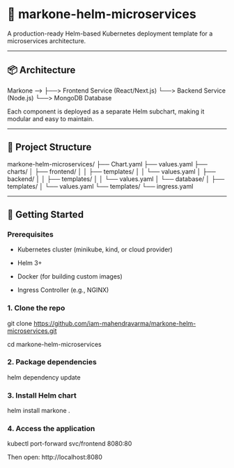 # 🚀 markone-helm-microservices

A production-ready Helm-based Kubernetes deployment template for a microservices architecture.

---

## 📦 Architecture

Markone --> 
├──> Frontend Service (React/Next.js)
└──> Backend Service (Node.js)
└──> MongoDB Database


Each component is deployed as a separate Helm subchart, making it modular and easy to maintain.

---

## 🧱 Project Structure

markone-helm-microservices/
├── Chart.yaml
├── values.yaml
├── charts/
│ ├── frontend/
│ │ ├── templates/
│ │ └── values.yaml
│ ├── backend/
│ │ ├── templates/
│ │ └── values.yaml
│ └── database/
│ ├── templates/
│ └── values.yaml
└── templates/
└── ingress.yaml


---

## 🚀 Getting Started

### Prerequisites

- Kubernetes cluster (minikube, kind, or cloud provider)

- Helm 3+

- Docker (for building custom images)

- Ingress Controller (e.g., NGINX)

### 1. Clone the repo

git clone https://github.com/iam-mahendravarma/markone-helm-microservices.git

cd markone-helm-microservices

### 2. Package dependencies

helm dependency update

### 3. Install Helm chart

helm install markone .

### 4. Access the application

kubectl port-forward svc/frontend 8080:80

Then open: http://localhost:8080
 
